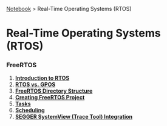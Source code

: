 <a href="../">Notebook</a> > Real-Time Operating Systems (RTOS)

# Real-Time Operating Systems (RTOS)



### FreeRTOS

1. **<a href="./introduction-to-rtos">Introduction to RTOS</a>**
1. **<a href="./rtos-vs-gpos">RTOS vs. GPOS</a>**
1. **<a href="./freertos-directory-structure">FreeRTOS Directory Structure</a>**
1. **<a href="./creating-freertos-project">Creating FreeRTOS Project</a>**
1. **<a href="./tasks">Tasks</a>**
1. **<a href="./scheduling">Scheduling</a>**
1. **<a href="./segger-systemview-trace-tool-integration">SEGGER SystemView (Trace Tool) Integration</a>**

